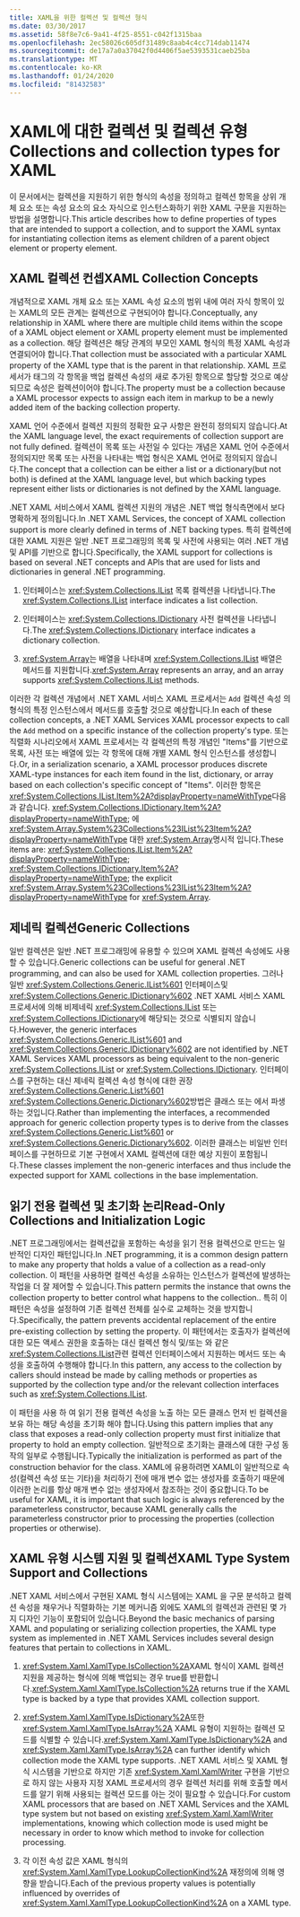 ```yaml
---
title: XAML을 위한 컬렉션 및 컬렉션 형식
ms.date: 03/30/2017
ms.assetid: 58f8e7c6-9a41-4f25-8551-c042f1315baa
ms.openlocfilehash: 2ec58026c605df31489c8aab4c4cc714dab11474
ms.sourcegitcommit: de17a7a0a37042f0d4406f5ae5393531caeb25ba
ms.translationtype: MT
ms.contentlocale: ko-KR
ms.lasthandoff: 01/24/2020
ms.locfileid: "81432583"
---
```

# <a name="collections-and-collection-types-for-xaml"></a><span data-ttu-id="d70f1-102">XAML에 대한 컬렉션 및 컬렉션 유형</span><span class="sxs-lookup"><span data-stu-id="d70f1-102">Collections and collection types for XAML</span></span>

<span data-ttu-id="d70f1-103">이 문서에서는 컬렉션을 지원하기 위한 형식의 속성을 정의하고 컬렉션 항목을 상위 개체 요소 또는 속성 요소의 요소 자식으로 인스턴스화하기 위한 XAML 구문을 지원하는 방법을 설명합니다.</span><span class="sxs-lookup"><span data-stu-id="d70f1-103">This article describes how to define properties of types that are intended to support a collection, and to support the XAML syntax for instantiating collection items as element children of a parent object element or property element.</span></span>

## <a name="xaml-collection-concepts"></a><span data-ttu-id="d70f1-104">XAML 컬렉션 컨셉</span><span class="sxs-lookup"><span data-stu-id="d70f1-104">XAML Collection Concepts</span></span>

<span data-ttu-id="d70f1-105">개념적으로 XAML 개체 요소 또는 XAML 속성 요소의 범위 내에 여러 자식 항목이 있는 XAML의 모든 관계는 컬렉션으로 구현되어야 합니다.</span><span class="sxs-lookup"><span data-stu-id="d70f1-105">Conceptually, any relationship in XAML where there are multiple child items within the scope of a XAML object element or XAML property element must be implemented as a collection.</span></span> <span data-ttu-id="d70f1-106">해당 컬렉션은 해당 관계의 부모인 XAML 형식의 특정 XAML 속성과 연결되어야 합니다.</span><span class="sxs-lookup"><span data-stu-id="d70f1-106">That collection must be associated with a particular XAML property of the XAML type that is the parent in that relationship.</span></span> <span data-ttu-id="d70f1-107">XAML 프로세서가 태그의 각 항목을 백업 컬렉션 속성의 새로 추가된 항목으로 할당할 것으로 예상되므로 속성은 컬렉션이어야 합니다.</span><span class="sxs-lookup"><span data-stu-id="d70f1-107">The property must be a collection because a XAML processor expects to assign each item in markup to be a newly added item of the backing collection property.</span></span>

<span data-ttu-id="d70f1-108">XAML 언어 수준에서 컬렉션 지원의 정확한 요구 사항은 완전히 정의되지 않습니다.</span><span class="sxs-lookup"><span data-stu-id="d70f1-108">At the XAML language level, the exact requirements of collection support are not fully defined.</span></span> <span data-ttu-id="d70f1-109">컬렉션이 목록 또는 사전일 수 있다는 개념은 XAML 언어 수준에서 정의되지만 목록 또는 사전을 나타내는 백업 형식은 XAML 언어로 정의되지 않습니다.</span><span class="sxs-lookup"><span data-stu-id="d70f1-109">The concept that a collection can be either a list or a dictionary(but not both) is defined at the XAML language level, but which backing types represent either lists or dictionaries is not defined by the XAML language.</span></span>

<span data-ttu-id="d70f1-110">.NET XAML 서비스에서 XAML 컬렉션 지원의 개념은 .NET 백업 형식측면에서 보다 명확하게 정의됩니다.</span><span class="sxs-lookup"><span data-stu-id="d70f1-110">In .NET XAML Services, the concept of XAML collection support is more clearly defined in terms of .NET backing types.</span></span> <span data-ttu-id="d70f1-111">특히 컬렉션에 대한 XAML 지원은 일반 .NET 프로그래밍의 목록 및 사전에 사용되는 여러 .NET 개념 및 API를 기반으로 합니다.</span><span class="sxs-lookup"><span data-stu-id="d70f1-111">Specifically, the XAML support for collections is based on several .NET concepts and APIs that are used for lists and dictionaries in general .NET programming.</span></span>

1. <span data-ttu-id="d70f1-112">인터페이스는 <xref:System.Collections.IList> 목록 컬렉션을 나타냅니다.</span><span class="sxs-lookup"><span data-stu-id="d70f1-112">The <xref:System.Collections.IList> interface indicates a list collection.</span></span>

2. <span data-ttu-id="d70f1-113">인터페이스는 <xref:System.Collections.IDictionary> 사전 컬렉션을 나타냅니다.</span><span class="sxs-lookup"><span data-stu-id="d70f1-113">The <xref:System.Collections.IDictionary> interface indicates a dictionary collection.</span></span>

3. <span data-ttu-id="d70f1-114"><xref:System.Array>는 배열을 나타내며 <xref:System.Collections.IList> 배열은 메서드를 지원합니다.</span><span class="sxs-lookup"><span data-stu-id="d70f1-114"><xref:System.Array> represents an array, and an array supports <xref:System.Collections.IList> methods.</span></span>

<span data-ttu-id="d70f1-115">이러한 각 컬렉션 개념에서 .NET XAML 서비스 XAML 프로세서는 `Add` 컬렉션 속성 의 형식의 특정 인스턴스에서 메서드를 호출할 것으로 예상합니다.</span><span class="sxs-lookup"><span data-stu-id="d70f1-115">In each of these collection concepts, a .NET XAML Services XAML processor expects to call the `Add` method on a specific instance of the collection property's type.</span></span> <span data-ttu-id="d70f1-116">또는 직렬화 시나리오에서 XAML 프로세서는 각 컬렉션의 특정 개념인 "Items"를 기반으로 목록, 사전 또는 배열에 있는 각 항목에 대해 개별 XAML 형식 인스턴스를 생성합니다.</span><span class="sxs-lookup"><span data-stu-id="d70f1-116">Or, in a serialization scenario, a XAML processor produces discrete XAML-type instances for each item found in the list, dictionary, or array based on each collection's specific concept of "Items".</span></span> <span data-ttu-id="d70f1-117">이러한 항목은 <xref:System.Collections.IList.Item%2A?displayProperty=nameWithType>다음과 같습니다. <xref:System.Collections.IDictionary.Item%2A?displayProperty=nameWithType>; 에 <xref:System.Array.System%23Collections%23IList%23Item%2A?displayProperty=nameWithType> 대한 <xref:System.Array>명시적 입니다.</span><span class="sxs-lookup"><span data-stu-id="d70f1-117">These items are: <xref:System.Collections.IList.Item%2A?displayProperty=nameWithType>; <xref:System.Collections.IDictionary.Item%2A?displayProperty=nameWithType>; the explicit <xref:System.Array.System%23Collections%23IList%23Item%2A?displayProperty=nameWithType> for <xref:System.Array>.</span></span>

## <a name="generic-collections"></a><span data-ttu-id="d70f1-118">제네릭 컬렉션</span><span class="sxs-lookup"><span data-stu-id="d70f1-118">Generic Collections</span></span>

<span data-ttu-id="d70f1-119">일반 컬렉션은 일반 .NET 프로그래밍에 유용할 수 있으며 XAML 컬렉션 속성에도 사용할 수 있습니다.</span><span class="sxs-lookup"><span data-stu-id="d70f1-119">Generic collections can be useful for general .NET programming, and can also be used for XAML collection properties.</span></span> <span data-ttu-id="d70f1-120">그러나 일반 <xref:System.Collections.Generic.IList%601> 인터페이스및 <xref:System.Collections.Generic.IDictionary%602> .NET XAML 서비스 XAML 프로세서에 의해 비제네릭 <xref:System.Collections.IList> 또는 <xref:System.Collections.IDictionary>에 해당되는 것으로 식별되지 않습니다.</span><span class="sxs-lookup"><span data-stu-id="d70f1-120">However, the generic interfaces <xref:System.Collections.Generic.IList%601> and <xref:System.Collections.Generic.IDictionary%602> are not identified by .NET XAML Services XAML processors as being equivalent to the non-generic <xref:System.Collections.IList> or <xref:System.Collections.IDictionary>.</span></span> <span data-ttu-id="d70f1-121">인터페이스를 구현하는 대신 제네릭 컬렉션 속성 형식에 대한 권장 <xref:System.Collections.Generic.List%601> <xref:System.Collections.Generic.Dictionary%602>방법은 클래스 또는 에서 파생하는 것입니다.</span><span class="sxs-lookup"><span data-stu-id="d70f1-121">Rather than implementing the interfaces, a recommended approach for generic collection property types is to derive from the classes <xref:System.Collections.Generic.List%601> or <xref:System.Collections.Generic.Dictionary%602>.</span></span> <span data-ttu-id="d70f1-122">이러한 클래스는 비일반 인터페이스를 구현하므로 기본 구현에서 XAML 컬렉션에 대한 예상 지원이 포함됩니다.</span><span class="sxs-lookup"><span data-stu-id="d70f1-122">These classes implement the non-generic interfaces and thus include the expected support for XAML collections in the base implementation.</span></span>

## <a name="read-only-collections-and-initialization-logic"></a><span data-ttu-id="d70f1-123">읽기 전용 컬렉션 및 초기화 논리</span><span class="sxs-lookup"><span data-stu-id="d70f1-123">Read-Only Collections and Initialization Logic</span></span>

<span data-ttu-id="d70f1-124">.NET 프로그래밍에서는 컬렉션값을 포함하는 속성을 읽기 전용 컬렉션으로 만드는 일반적인 디자인 패턴입니다.</span><span class="sxs-lookup"><span data-stu-id="d70f1-124">In .NET programming, it is a common design pattern to make any property that holds a value of a collection as a read-only collection.</span></span> <span data-ttu-id="d70f1-125">이 패턴을 사용하면 컬렉션 속성을 소유하는 인스턴스가 컬렉션에 발생하는 작업을 더 잘 제어할 수 있습니다.</span><span class="sxs-lookup"><span data-stu-id="d70f1-125">This pattern permits the instance that owns the collection property to better control what happens to the collection..</span></span> <span data-ttu-id="d70f1-126">특히 이 패턴은 속성을 설정하여 기존 컬렉션 전체를 실수로 교체하는 것을 방지합니다.</span><span class="sxs-lookup"><span data-stu-id="d70f1-126">Specifically, the pattern prevents accidental replacement of the entire pre-existing collection by setting the property.</span></span> <span data-ttu-id="d70f1-127">이 패턴에서는 호출자가 컬렉션에 대한 모든 액세스 권한을 호출하는 대신 컬렉션 형식 및/또는 와 같은 <xref:System.Collections.IList>관련 컬렉션 인터페이스에서 지원하는 메서드 또는 속성을 호출하여 수행해야 합니다.</span><span class="sxs-lookup"><span data-stu-id="d70f1-127">In this pattern, any access to the collection by callers should instead be made by calling methods or properties as supported by the collection type and/or the relevant collection interfaces such as <xref:System.Collections.IList>.</span></span>

<span data-ttu-id="d70f1-128">이 패턴을 사용 하 여 읽기 전용 컬렉션 속성을 노출 하는 모든 클래스 먼저 빈 컬렉션을 보유 하는 해당 속성을 초기화 해야 합니다.</span><span class="sxs-lookup"><span data-stu-id="d70f1-128">Using this pattern implies that any class that exposes a read-only collection property must first initialize that property to hold an empty collection.</span></span> <span data-ttu-id="d70f1-129">일반적으로 초기화는 클래스에 대한 구성 동작의 일부로 수행됩니다.</span><span class="sxs-lookup"><span data-stu-id="d70f1-129">Typically the initialization is performed as part of the construction behavior for the class.</span></span> <span data-ttu-id="d70f1-130">XAML에 유용하려면 XAML이 일반적으로 속성(컬렉션 속성 또는 기타)을 처리하기 전에 매개 변수 없는 생성자를 호출하기 때문에 이러한 논리를 항상 매개 변수 없는 생성자에서 참조하는 것이 중요합니다.</span><span class="sxs-lookup"><span data-stu-id="d70f1-130">To be useful for XAML, it is important that such logic is always referenced by the parameterless constructor, because XAML generally calls the parameterless constructor prior to processing the properties (collection properties or otherwise).</span></span>

## <a name="xaml-type-system-support-and-collections"></a><span data-ttu-id="d70f1-131">XAML 유형 시스템 지원 및 컬렉션</span><span class="sxs-lookup"><span data-stu-id="d70f1-131">XAML Type System Support and Collections</span></span>

<span data-ttu-id="d70f1-132">.NET XAML 서비스에서 구현된 XAML 형식 시스템에는 XAML 을 구문 분석하고 컬렉션 속성을 채우거나 직렬화하는 기본 메커니즘 외에도 XAML의 컬렉션과 관련된 몇 가지 디자인 기능이 포함되어 있습니다.</span><span class="sxs-lookup"><span data-stu-id="d70f1-132">Beyond the basic mechanics of parsing XAML and populating or serializing collection properties, the XAML type system as implemented in .NET XAML Services includes several design features that pertain to collections in XAML.</span></span>

1. <span data-ttu-id="d70f1-133"><xref:System.Xaml.XamlType.IsCollection%2A>XAML 형식이 XAML 컬렉션 지원을 제공하는 형식에 의해 백업되는 경우 true를 반환합니다.</span><span class="sxs-lookup"><span data-stu-id="d70f1-133"><xref:System.Xaml.XamlType.IsCollection%2A> returns true if the XAML type is backed by a type that provides XAML collection support.</span></span>

2. <span data-ttu-id="d70f1-134"><xref:System.Xaml.XamlType.IsDictionary%2A>또한 <xref:System.Xaml.XamlType.IsArray%2A> XAML 유형이 지원하는 컬렉션 모드를 식별할 수 있습니다.</span><span class="sxs-lookup"><span data-stu-id="d70f1-134"><xref:System.Xaml.XamlType.IsDictionary%2A> and <xref:System.Xaml.XamlType.IsArray%2A> can further identify which collection mode the XAML type supports.</span></span> <span data-ttu-id="d70f1-135">.NET XAML 서비스 및 XAML 형식 시스템을 기반으로 하지만 기존 <xref:System.Xaml.XamlWriter> 구현을 기반으로 하지 않는 사용자 지정 XAML 프로세서의 경우 컬렉션 처리를 위해 호출할 메서드를 알기 위해 사용되는 컬렉션 모드를 아는 것이 필요할 수 있습니다.</span><span class="sxs-lookup"><span data-stu-id="d70f1-135">For custom XAML processors that are based on .NET XAML Services and the XAML type system but not based on existing <xref:System.Xaml.XamlWriter> implementations, knowing which collection mode is used might be necessary in order to know which method to invoke for collection processing.</span></span>

3. <span data-ttu-id="d70f1-136">각 이전 속성 값은 XAML 형식의 <xref:System.Xaml.XamlType.LookupCollectionKind%2A> 재정의에 의해 영향을 받습니다.</span><span class="sxs-lookup"><span data-stu-id="d70f1-136">Each of the previous property values is potentially influenced by overrides of <xref:System.Xaml.XamlType.LookupCollectionKind%2A> on a XAML type.</span></span>
